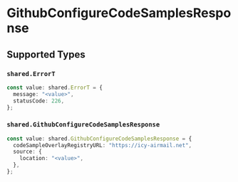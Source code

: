 # GithubConfigureCodeSamplesResponse


## Supported Types

### `shared.ErrorT`

```typescript
const value: shared.ErrorT = {
  message: "<value>",
  statusCode: 226,
};
```

### `shared.GithubConfigureCodeSamplesResponse`

```typescript
const value: shared.GithubConfigureCodeSamplesResponse = {
  codeSampleOverlayRegistryURL: "https://icy-airmail.net",
  source: {
    location: "<value>",
  },
};
```

